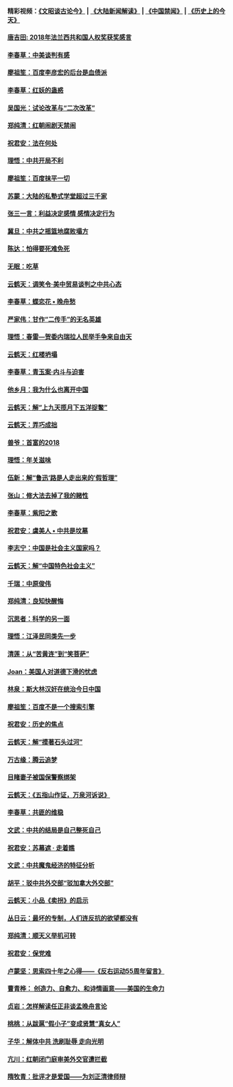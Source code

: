 #### 精彩视频：[《文昭谈古论今》](https://github.com/gfw-breaker/wenzhao) | [《大陆新闻解读》](https://github.com/gfw-breaker/ntdtv-comedy) | [《中国禁闻》](https://github.com/gfw-breaker/ntdtv-news) | [《历史上的今天》](https://github.com/gfw-breaker/today-in-history) 

#### [唐吉田: 2018年法兰西共和国人权奖获奖感言](../pages/nsc993/n11021537.md?t=02031418) 

#### [李春草：中美谈判有感](../pages/nsc993/n11019776.md?t=02031418) 

#### [廖祖笙：百度李彦宏的后台是血债派](../pages/nsc993/n11019767.md?t=02031418) 

#### [李春草：红妖的蛊惑](../pages/nsc993/n11017095.md?t=02031418) 

#### [吴国光：试论改革与“二次改革”](../pages/nsc993/n11017055.md?t=02031418) 

#### [郑纯清：红朝闹剧天禁闹](../pages/nsc993/n11017030.md?t=02031418) 

#### [祝君安：法在何处](../pages/nsc993/n11017021.md?t=02031418) 

#### [理悟：中共开局不利](../pages/nsc993/n11016938.md?t=02031418) 

#### [廖祖笙：百度抹平一切](../pages/nsc993/n11014925.md?t=02031418) 

#### [苏蒙：大陆的私塾式学堂超过三千家](../pages/nsc993/n11014334.md?t=02031418) 

#### [张三一言：利益决定感情 感情决定行为](../pages/nsc993/n11012463.md?t=02031418) 

#### [冀旦：中共之摇篮地腐败塌方](../pages/nsc993/n11009533.md?t=02031418) 

#### [陈达：怕得要死难免死](../pages/nsc993/n11009520.md?t=02031418) 

#### [无眠：吃草](../pages/nsc993/n11007940.md?t=02031418) 

#### [云鹤天：调笑令‧美中贸易谈判之中共心态](../pages/nsc993/n11007670.md?t=02031418) 

#### [李春草：蝶恋花  •  晚舟愁](../pages/nsc993/n11006605.md?t=02031418) 

#### [严家伟：甘作“二传手”的无名英雄](../pages/nsc993/n11005340.md?t=02031418) 

#### [理悟：春雷—贺委内瑞拉人民举手争来自由天](../pages/nsc993/n11005334.md?t=02031418) 

#### [云鹤天：红楼坍塌](../pages/nsc993/n11005318.md?t=02031418) 

#### [李春草：青玉案·内斗与迫害](../pages/nsc993/n11005306.md?t=02031418) 

#### [他乡月：我为什么也离开中国](../pages/nsc993/n11003553.md?t=02031418) 

#### [云鹤天：解“上九天揽月下五洋捉鳖”](../pages/nsc993/n11000750.md?t=02031418) 

#### [云鹤天：弄巧成拙](../pages/nsc993/n11000722.md?t=02031418) 

#### [兽爷：首富的2018](../pages/nsc993/n11000693.md?t=02031418) 

#### [理悟：年关滋味](../pages/nsc993/n10998847.md?t=02031418) 

#### [伍新：解“鲁迅‘路是人走出来的’假哲理”](../pages/nsc993/n10998777.md?t=02031418) 

#### [张山：修大法去掉了我的赌性](../pages/nsc993/n10997702.md?t=02031418) 

#### [李春草：紫阳之歌](../pages/nsc993/n10997679.md?t=02031418) 

#### [祝君安：虞美人 • 中共是坟墓](../pages/nsc993/n10996090.md?t=02031418) 

#### [李志宁：中国是社会主义国家吗？](../pages/nsc993/n10996097.md?t=02031418) 

#### [云鹤天：解“中国特色社会主义”](../pages/nsc993/n10996043.md?t=02031418) 

#### [千瑞：中原俊伟](../pages/nsc993/n10995401.md?t=02031418) 

#### [郑纯清：良知快醒悔](../pages/nsc993/n10995385.md?t=02031418) 

#### [沉思者：科学的另一面](../pages/nsc993/n10996074.md?t=02031418) 

#### [理悟：江泽民同类先一步](../pages/nsc993/n10995378.md?t=02031418) 

#### [清莲：从“苦黄连”到“笑菩萨”](../pages/nsc993/n10995466.md?t=02031418) 

#### [Joan：美国人对道德下滑的忧虑](../pages/nsc993/n10995424.md?t=02031418) 

#### [林泉：斯大林汉奸在统治今日中国](../pages/nsc993/n10995210.md?t=02031418) 

#### [廖祖笙：百度不是一个搜索引擎](../pages/nsc993/n10994961.md?t=02031418) 

#### [祝君安：历史的焦点](../pages/nsc993/n10994925.md?t=02031418) 

#### [云鹤天：解“摸著石头过河”](../pages/nsc993/n10993325.md?t=02031418) 

#### [万古缘：腾云追梦](../pages/nsc993/n10993120.md?t=02031418) 

#### [目睹妻子被国保警察绑架](../pages/nsc993/n10991525.md?t=02031418) 

#### [云鹤天：《五指山作证，万泉河诉说》](../pages/nsc993/n10991603.md?t=02031418) 

#### [李春草：共匪的维稳](../pages/nsc993/n10991348.md?t=02031418) 

#### [文武：中共的结局是自己整死自己](../pages/nsc993/n10989899.md?t=02031418) 

#### [祝君安：苏幕遮 · 走着瞧](../pages/nsc993/n10988901.md?t=02031418) 

#### [文武：中共魔鬼经济的特征分析](../pages/nsc993/n10987387.md?t=02031418) 

#### [胡平：驳中共外交部“驳加拿大外交部”](../pages/nsc993/n10987378.md?t=02031418) 

#### [云鹤天：小品《卖拐》的启示](../pages/nsc993/n10984392.md?t=02031418) 

#### [丛日云：最坏的专制，人们连反抗的欲望都没有](../pages/nsc993/n10984377.md?t=02031418) 

#### [郑纯清：顺天义举机可转](../pages/nsc993/n10984369.md?t=02031418) 

#### [祝君安：保党难](../pages/nsc993/n10984362.md?t=02031418) 

#### [卢蒙坚：思索四十年之心得——《反右运动55周年留言》](../pages/nsc993/n10984355.md?t=02031418) 

#### [曹青桦： 创造力、自愈力、和诗情画意——美国的生命力](../pages/nsc993/n10984216.md?t=02031418) 

#### [贞岩：怎样解读任正非谈孟晚舟言论](../pages/nsc993/n10984650.md?t=02031418) 

#### [桃桃：从跋扈“假小子”变成贤慧“真女人”](../pages/nsc993/n10984416.md?t=02031418) 

#### [子华：解体中共 洗刷耻辱 走向光明](../pages/nsc993/n10984019.md?t=02031418) 

#### [亢川：红朝闭门庭审美外交官遭拦截](../pages/nsc993/n10984050.md?t=02031418) 

#### [隋牧青：批评才是爱国——为刘正清律师辩](../pages/nsc993/n10983057.md?t=02031418) 

